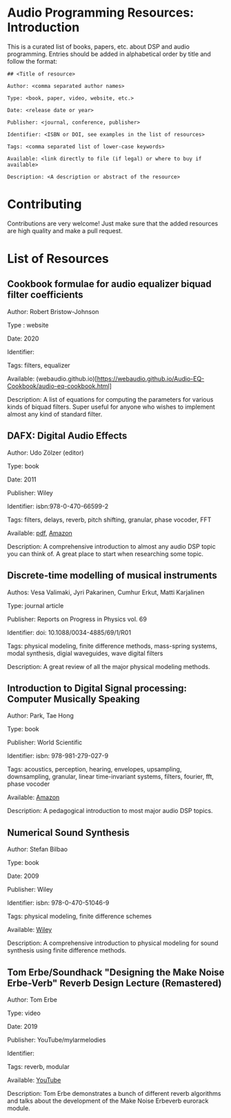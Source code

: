 # Audio Programming Resources: Introduction

This is a curated list of books, papers, etc. about DSP and audio programming. Entries should be added in alphabetical order by title and follow the format:

```
## <Title of resource>

Author: <comma separated author names>

Type: <book, paper, video, website, etc.>

Date: <release date or year>

Publisher: <journal, conference, publisher>

Identifier: <ISBN or DOI, see examples in the list of resources>

Tags: <comma separated list of lower-case keywords>

Available: <link directly to file (if legal) or where to buy if available>

Description: <A description or abstract of the resource>
```

# Contributing

Contributions are very welcome! Just make sure that the added resources are high quality and make a pull request.

# List of Resources

## Cookbook formulae for audio equalizer biquad filter coefficients

Author: Robert Bristow-Johnson

Type : website

Date: 2020

Identifier:

Tags: filters, equalizer

Available: (webaudio.github.io)[https://webaudio.github.io/Audio-EQ-Cookbook/audio-eq-cookbook.html]

Description: A list of equations for computing the parameters for various kinds of biquad filters. Super useful for anyone who wishes to implement almost any kind of standard filter.

## DAFX: Digital Audio Effects

Author: Udo Zölzer (editor)

Type: book

Date: 2011

Publisher: Wiley

Identifier: isbn:978-0-470-66599-2

Tags: filters, delays, reverb, pitch shifting, granular, phase vocoder, FFT

Available: [pdf](https://download.e-bookshelf.de/download/0000/5966/81/L-G-0000596681-0002364188.pdf), [Amazon](https://www.amazon.com/DAFX-Digital-Effects-Udo-Z%C3%B6lzer/dp/0470665998)

Description: A comprehensive introduction to almost any audio DSP topic you can think of. A great place to start when researching some topic.

## Discrete-time modelling of musical instruments

Authos: Vesa Valimaki, Jyri Pakarinen, Cumhur Erkut, Matti Karjalinen

Type: journal article

Publisher: Reports on Progress in Physics vol. 69

Identifier: doi: 10.1088/0034-4885/69/1/R01

Tags: physical modeling, finite difference methods, mass-spring systems, modal synthesis, digial waveguides, wave digital filters

Description: A great review of all the major physical modeling methods.

## Introduction to Digital Signal processing: Computer Musically Speaking

Author: Park, Tae Hong

Type: book

Publisher: World Scientific

Identifier: isbn: 978-981-279-027-9

Tags: acoustics, perception, hearing, envelopes, upsampling, downsampling, granular, linear time-invariant systems, filters, fourier, fft, phase vocoder

Available: [Amazon](https://www.amazon.com/Introduction-Digital-Signal-Processing-Musically/dp/9812790276)

Description: A pedagogical introduction to most major audio DSP topics.


## Numerical Sound Synthesis

Author: Stefan Bilbao

Type: book

Date: 2009

Publisher: Wiley

Identifier: isbn: 978-0-470-51046-9

Tags: physical modeling, finite difference schemes

Available: [Wiley](https://onlinelibrary.wiley.com/doi/book/10.1002/9780470749012)

Description: A comprehensive introduction to physical modeling for sound synthesis using finite difference methods.

## Tom Erbe/Soundhack "Designing the Make Noise Erbe-Verb" Reverb Design Lecture (Remastered)

Author: Tom Erbe

Type: video

Date: 2019

Publisher: YouTube/mylarmelodies

Identifier:

Tags: reverb, modular

Available: [YouTube](https://www.youtube.com/watch?v=Il_qdtQKnqk)

Description: Tom Erbe demonstrates a bunch of different reverb algorithms and talks about the development of the Make Noise Erbeverb eurorack module.
